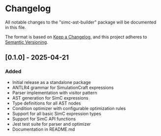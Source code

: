 # Changelog

All notable changes to the "simc-ast-builder" package will be documented in this file.

The format is based on [Keep a Changelog](https://keepachangelog.com/en/1.0.0/),
and this project adheres to [Semantic Versioning](https://semver.org/spec/v2.0.0.html).

## [0.1.0] - 2025-04-21

### Added

- Initial release as a standalone package
- ANTLR4 grammar for SimulationCraft expressions
- Parser implementation with visitor pattern
- AST generation for SimC expressions
- Type definitions for all AST nodes
- Condition optimizer with configurable optimization rules
- Support for all basic SimC expression types
- Support for SimC API functions
- Jest test suite for parser and optimizer
- Documentation in README.md
